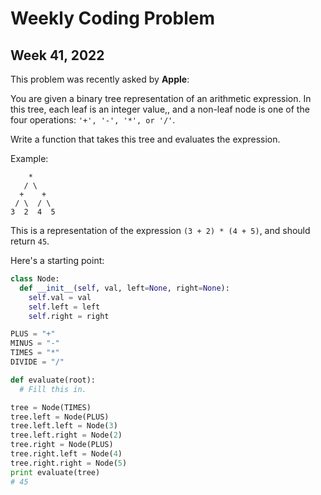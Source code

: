 # Weekly Coding Problem

## Week 41, 2022

This problem was recently asked by **Apple**:

You are given a binary tree representation of an arithmetic expression. In this tree, each leaf is an integer value,, and a non-leaf node is one of the four operations: `'+', '-', '*', or '/'`.

Write a function that takes this tree and evaluates the expression.

Example:
```
    *
   / \
  +    +
 / \  / \
3  2  4  5
```

This is a representation of the expression `(3 + 2) * (4 + 5)`, and should return `45`.

Here's a starting point:

``` python
class Node:
  def __init__(self, val, left=None, right=None):
    self.val = val
    self.left = left
    self.right = right

PLUS = "+"
MINUS = "-"
TIMES = "*"
DIVIDE = "/"

def evaluate(root):
  # Fill this in.

tree = Node(TIMES)
tree.left = Node(PLUS)
tree.left.left = Node(3)
tree.left.right = Node(2)
tree.right = Node(PLUS)
tree.right.left = Node(4)
tree.right.right = Node(5)
print evaluate(tree)
# 45
```